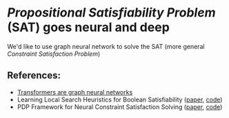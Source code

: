 # _Propositional Satisfiability Problem_ (SAT) goes neural and deep
We'd like to use graph neural network to solve the SAT (more general _Constraint Satisfaction Problem_)



## References:
+ [Transformers are graph neural networks](https://docs.dgl.ai/en/latest/tutorials/models/4_old_wines/7_transformer.html)
+ Learning Local Search Heuristics for Boolean Satisfiability ([paper](https://papers.nips.cc/paper/9012-learning-local-search-heuristics-for-boolean-satisfiability.pdf), [code](https://github.com/emreyolcu/sat)) 
+ PDP Framework for Neural Constraint Satisfaction Solving ([paper](https://arxiv.org/pdf/1903.01969.pdf), [code](https://github.com/microsoft/PDP-Solver))
